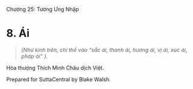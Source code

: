  

Chương 25: Tương Ưng Nhập

# 8\. Ái

> _(Như kinh trên, chỉ thế vào “sắc ái, thanh ái, hương ái, vị ái, xúc ái, pháp ái” )._

Hòa thượng Thích Minh Châu dịch Việt.

Prepared for SuttaCentral by Blake Walsh.